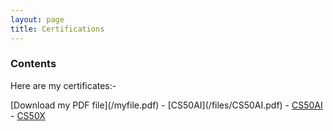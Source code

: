 ```yaml
---
layout: page
title: Certifications
---
```


### Contents

<p>Here are my certificates:-</p>
[Download my PDF file](/myfile.pdf)
- [CS50AI](/files/CS50AI.pdf)
- <a href="/files/CS50AI.pdf" download="CS50AI.pdf">CS50AI</a>
- <a href="/files/CS50X.pdf" download="CS50X.pdf">CS50X</a>
  
